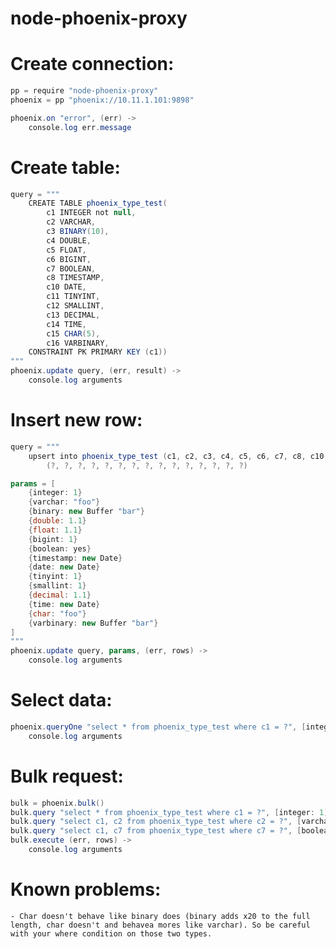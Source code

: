 node-phoenix-proxy
==================

# Create connection:
```cs
pp = require "node-phoenix-proxy"
phoenix = pp "phoenix://10.11.1.101:9898"

phoenix.on "error", (err) ->
	console.log err.message
```


# Create table:
```cs
query = """
	CREATE TABLE phoenix_type_test(
		c1 INTEGER not null,
		c2 VARCHAR,
		c3 BINARY(10),
		c4 DOUBLE,
		c5 FLOAT,
		c6 BIGINT,
		c7 BOOLEAN,
		c8 TIMESTAMP,
		c10 DATE,
		c11 TINYINT,
		c12 SMALLINT,
		c13 DECIMAL,
		c14 TIME,
		c15 CHAR(5),
		c16 VARBINARY,
	CONSTRAINT PK PRIMARY KEY (c1))
"""
phoenix.update query, (err, result) ->
	console.log arguments
```


# Insert new row:
```cs
query = """
	upsert into phoenix_type_test (c1, c2, c3, c4, c5, c6, c7, c8, c10, c11, c12, c13, c14, c15, c16) values
		(?, ?, ?, ?, ?, ?, ?, ?, ?, ?, ?, ?, ?, ?, ?)

params = [
	{integer: 1}
	{varchar: "foo"}
	{binary: new Buffer "bar"}
	{double: 1.1}
	{float: 1.1}
	{bigint: 1}
	{boolean: yes}
	{timestamp: new Date}
	{date: new Date}
	{tinyint: 1}
	{smallint: 1}
	{decimal: 1.1}
	{time: new Date}
	{char: "foo"}
	{varbinary: new Buffer "bar"}
]
"""
phoenix.update query, params, (err, rows) ->
	console.log arguments
```


# Select data:
```cs
phoenix.queryOne "select * from phoenix_type_test where c1 = ?", [integer: 1], () ->
	console.log arguments
```


# Bulk request:
```cs
bulk = phoenix.bulk()
bulk.query "select * from phoenix_type_test where c1 = ?", [integer: 1]
bulk.query "select c1, c2 from phoenix_type_test where c2 = ?", [varchar: "foo"]
bulk.query "select c1, c7 from phoenix_type_test where c7 = ?", [boolean: yes]
bulk.execute (err, rows) ->
	console.log arguments
```

# Known problems:
	- Char doesn't behave like binary does (binary adds x20 to the full length, char doesn't and behavea mores like varchar). So be careful with your where condition on those two types.



